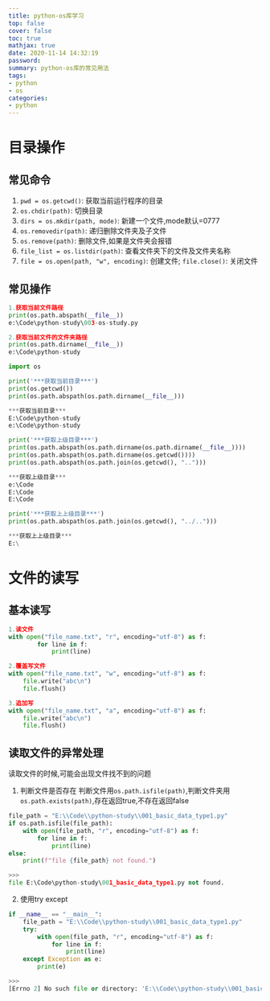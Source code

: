 ```yaml
---
title: python-os库学习
top: false
cover: false
toc: true
mathjax: true
date: 2020-11-14 14:32:19
password:
summary: python-os库的常见用法
tags:
- python
- os
categories:
- python
---
```


# 目录操作

## 常见命令

1. `pwd = os.getcwd()`: 获取当前运行程序的目录
2. `os.chdir(path)`: 切换目录
3. `dirs = os.mkdir(path, mode)`: 新建一个文件,mode默认=0777
4. `os.removedir(path)`: 递归删除文件夹及子文件
5. `os.remove(path)`: 删除文件,如果是文件夹会报错
6. `file_list = os.listdir(path)`: 查看文件夹下的文件及文件夹名称
7. `file = os.open(path, "w", encoding)`: 创建文件;  `file.close()`: 关闭文件

## 常见操作
``` python
1.获取当前文件路径
print(os.path.abspath(__file__))
e:\Code\python-study\003-os-study.py

2.获取当前文件的文件夹路径
print(os.path.dirname(__file__))
e:\Code\python-study

import os

print('***获取当前目录***')
print(os.getcwd())
print(os.path.abspath(os.path.dirname(__file__)))

***获取当前目录***
E:\Code\python-study
e:\Code\python-study

print('***获取上级目录***')
print(os.path.abspath(os.path.dirname(os.path.dirname(__file__))))
print(os.path.abspath(os.path.dirname(os.getcwd())))
print(os.path.abspath(os.path.join(os.getcwd(), "..")))

***获取上级目录***
e:\Code
E:\Code
E:\Code

print('***获取上上级目录***')
print(os.path.abspath(os.path.join(os.getcwd(), "../..")))

***获取上上级目录***
E:\
```

# 文件的读写

## 基本读写
``` python
1.读文件
with open("file_name.txt", "r", encoding="utf-8") as f:
        for line in f:
            print(line)

2.覆盖写文件
with open("file_name.txt", "w", encoding="utf-8") as f:
    file.write("abc\n")
    file.flush()

3.追加写
with open("file_name.txt", "a", encoding="utf-8") as f:
    file.write("abc\n")
    file.flush()
```

## 读取文件的异常处理
读取文件的时候,可能会出现文件找不到的问题

1. 判断文件是否存在
判断文件用`os.path.isfile(path)`,判断文件夹用`os.path.exists(path)`,存在返回true,不存在返回false

``` python
file_path = "E:\\Code\\python-study\\001_basic_data_type1.py"
if os.path.isfile(file_path):
    with open(file_path, "r", encoding="utf-8") as f:
        for line in f:
            print(line)
else:
    print(f"file {file_path} not found.")

>>>
file E:\Code\python-study\001_basic_data_type1.py not found.
```

2. 使用try except

``` python
if __name__ == "__main__":
    file_path = "E:\\Code\\python-study\\001_basic_data_type1.py"
    try:
        with open(file_path, "r", encoding="utf-8") as f:
            for line in f:
                print(line)
    except Exception as e:
        print(e)

>>>
[Errno 2] No such file or directory: 'E:\\Code\\python-study\\001_basic_data_type1.py'
```